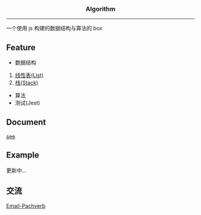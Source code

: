 <h3 align="center">Algorithm</h3>

---

一个使用 js 构建的数据结构与算法的 box

## Feature

- 数据结构
 1. [线性表(List)](https://github.com/front-end-open/algorithm/blob/15cb2689016dd361bff00138365fe6432f73af7f/src/dataStructure/List/LinkedList.ts)
 2. [栈(Stack)](https://github.com/front-end-open/algorithm/blob/main/src/dataStructure/stack/Stack.ts)
- 算法
- 测试(Jest)

## Document
[see](https://front-end-open.github.io/algorithm/)

## Example
更新中...

## 交流

[Email-Pachverb](1506262681@qq.com)
